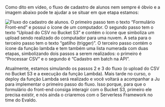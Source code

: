 Como dito em vídeo, o fluxo de cadastro de alunos nem sempre é óbvio e a imagem abaixo pode te ajudar a se situar em que etapa estamos:

![Fluxo do cadastro de alunos. O primeiro passo tem o texto “Formulário Front-end” e possui o ícone de um computador. O segundo passo tem o texto “Upload do CSV no Bucket S3” e contém o ícone que simboliza um upload sendo realizado do computador para uma nuvem. A seta para o terceiro passo tem o texto “gatilho (trigger)”. O terceiro passo contém o ícone da função lambda e tem também uma lista numerada com duas etapas, simbolizando dois passos a serem realizados: o primeiro é “Processar CSV” e o segundo é “Cadastro em batch na API”.](https://cdn3.gnarususercontent.com.br/2970-serverless-framework/aula2-img1.png)

Atualmente, estamos simulando os passos 2 e 3 do fluxo (o upload do CSV no Bucket S3 e a execução da função Lambda). Mais tarde no curso, o deploy da função Lambda será realizado e você voltará a acompanhar a Ju para implementar o primeiro passo do fluxo. Isso porque, para que o formulário do front-end consiga interagir com o Bucket S3, primeiro ele precisa existir, e nós ainda o criaremos com o Serverless Framework no time do Evaldo.